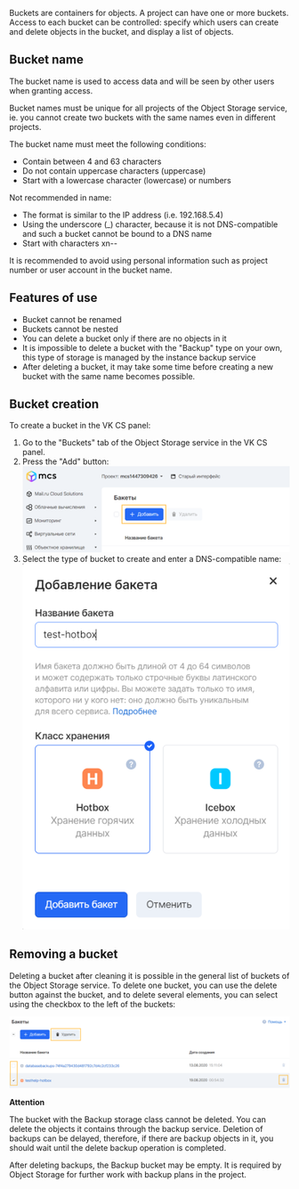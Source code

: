 Buckets are containers for objects. A project can have one or more buckets. Access to each bucket can be controlled: specify which users can create and delete objects in the bucket, and display a list of objects.

## Bucket name

The bucket name is used to access data and will be seen by other users when granting access.

Bucket names must be unique for all projects of the Object Storage service, ie. you cannot create two buckets with the same names even in different projects.

The bucket name must meet the following conditions:

- Contain between 4 and 63 characters
- Do not contain uppercase characters (uppercase)
- Start with a lowercase character (lowercase) or numbers

Not recommended in name:

- The format is similar to the IP address (i.e. 192.168.5.4)
- Using the underscore (\_) character, because it is not DNS-compatible and such a bucket cannot be bound to a DNS name
- Start with characters xn--

It is recommended to avoid using personal information such as project number or user account in the bucket name.

## Features of use

- Bucket cannot be renamed
- Buckets cannot be nested
- You can delete a bucket only if there are no objects in it
- It is impossible to delete a bucket with the "Backup" type on your own, this type of storage is managed by the instance backup service
- After deleting a bucket, it may take some time before creating a new bucket with the same name becomes possible.

## Bucket creation

To create a bucket in the VK CS panel:

1.  Go to the "Buckets" tab of the Object Storage service in the VK CS panel.
2.  Press the "Add" button:![](./assets/1598051883018-1598051883018.png)
3.  Select the type of bucket to create and enter a DNS-compatible name:![](./assets/1598051924094-1598051924094.png)

## Removing a bucket

Deleting a bucket after cleaning it is possible in the general list of buckets of the Object Storage service. To delete one bucket, you can use the delete button against the bucket, and to delete several elements, you can select using the checkbox to the left of the buckets:

![](./assets/1598052494459-1598052494459.png)

**Attention**

The bucket with the Backup storage class cannot be deleted. You can delete the objects it contains through the backup service. Deletion of backups can be delayed, therefore, if there are backup objects in it, you should wait until the delete backup operation is completed.

After deleting backups, the Backup bucket may be empty. It is required by Object Storage for further work with backup plans in the project.
